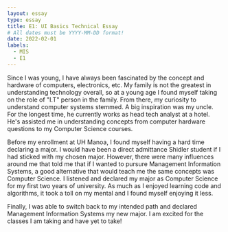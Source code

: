 ```yaml
---
layout: essay
type: essay
title: E1: UI Basics Technical Essay
# All dates must be YYYY-MM-DD format!
date: 2022-02-01
labels:
  - MIS
  - E1
---
```


Since I was young, I have always been fascinated by the concept and hardware of computers, electronics, etc. My family is not the greatest in understanding technology overall, so at a young age I found myself taking on the role of "I.T" person in the family. From there, my curiosity to understand computer systems stemmed. A big inspiration was my uncle. For the longest time, he currently works as head tech analyst at a hotel. He's assisted me in understanding concepts from computer hardware questions to my Computer Science courses. 

Before my enrollment at UH Manoa, I found myself having a hard time declaring a major. I would have been a direct admittance Shidler student if I had sticked with my chosen major. However, there were many influences around me that told me that if I wanted to pursure Management Information Systems, a good alternative that would teach me the same concepts was Computer Science. I listened and declared my major as Computer Science for my first two years of university. As much as I enjoyed learning code and algorithms, it took a toll on my mental and I found myself enjoying it less. 

Finally, I was able to switch back to my intended path and declared Management Information Systems my new major. I am excited for the classes I am taking and have yet to take! 

